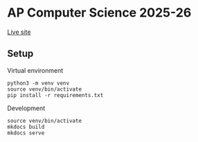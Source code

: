 # AP Computer Science 2025-26

[Live site](https://dkessner.github.io/APCS)

## Setup

Virtual environment 

```
python3 -m venv venv
source venv/bin/activate
pip install -r requirements.txt
```

Development

```
source venv/bin/activate
mkdocs build
mkdocs serve
```


